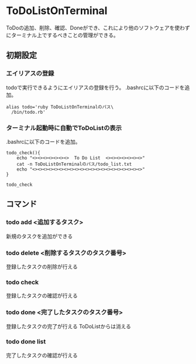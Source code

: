 # ToDoListOnTerminal
ToDoの追加、削除、確認、Doneができ、これにより他のソフトウェアを使わずにターミナル上でするべきことの管理ができる。 　　　　

## 初期設定
### エイリアスの登録
todoで実行できるようにエイリアスの登録を行う。
.bashrcに以下のコードを追加。
```
alias todo='ruby ToDoListOnTerminalのパス\
  /bin/todo.rb'
```
### ターミナル起動時に自動でToDoListの表示
.bashrcに以下のコードを追加。
```
todo_check(){
    echo "<><><><><><><>  To Do List  <><><><><><><>"
    cat -n ToDoListOnTerminalのパス/todo_list.txt
    echo "<><><><><><><><><><><><><><><><><><><><><>"
}

todo_check
```
## コマンド
### todo add <追加するタスク>
新規のタスクを追加ができる
### todo delete <削除するタスクのタスク番号>
登録したタスクの削除が行える
### todo check
登録したタスクの確認が行える
### todo done <完了したタスクのタスク番号>
登録したタスクの完了が行える
ToDoListからは消える
### todo done list
完了したタスクの確認が行える
